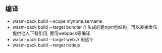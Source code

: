 ## 编译
* wasm-pack build --scope mynpmusername
* wasm-pack build --target bundler // 生成的是npm包结构，可以直接发布提供他人下载引用; 要用webpack等编译
* wasm-pack build --target web // 用这个
* wasm-pack build --target nodejs